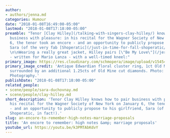 ```yaml
---
author:
- authors/jenna.md
categories: Humour
date: "2018-01-08T16:49:00-05:00"
lastmod: "2018-01-08T17:18:00-05:00"
preamble: "Tenor [Clay Hilley](/talking-with-singers-clay-hilley/) knows how to pair
  business with pleasure: in his recital for the Wagner Society of New York on January
  6, the tenor took an encore - and an opportunity to publicly propose to his girlfriend,
  Sara (of the very fab [Shoperatic](/just-in-time-for-fall-shoperatic/), in fact!).
  \n\nWearing a really great jacket, Hilley pairs [\"Be My Love\"](/jerry-lewis-opera-faces/)
  - written for Mario Lanza - with a well-timed kneel:"
primary_image: https://res.cloudinary.com/schmopera/image/upload/v1545409169/media/webhook-uploads/1515447897783/2017-01-08---Ring.jpg.jpg
primary_image_credit: 'Antique Edwardian floral cluster ring, 1ct Old Mine cut center,
  surrounded by an additional 1.25cts of Old Mine cut diamonds. Photo: Kaleigh Rae
  Photography.'
publishDate: "2018-01-08T17:18:00-05:00"
related_people:
- scene/people/sara-duchovnay.md
- scene/people/clay-hilley.md
short_description: 'Tenor Clay Hilley knows how to pair business with pleasure: in
  his recital for the Wagner Society of New York on January 6, the tenor took an encore
  - and an opportunity to publicly propose to his girlfriend, Sara (of the very fab
  Shoperatic, in fact!).'
slug: an-encore-to-remember-high-notes-marriage-proposals
title: 'An encore to remember: high notes &amp; marriage proposals'
youtube_url: https://youtu.be/k3PMTAbKdvY
---
```



